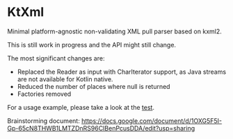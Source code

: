 # KtXml

Minimal platform-agnostic non-validating XML pull parser based on kxml2.

This is still work in progress and the API might still change.

The most significant changes are:

- Replaced the Reader as input with CharIterator support, as Java streams are not available for Kotlin native.
- Reduced the number of places where null is returned
- Factories removed

For a usage example, please take a look at the [test](https://github.com/kobjects/ktxml/blob/main/core/src/commonTest/kotlin/org/kobjects/ktxml/KtXmlTest.kt).

Brainstorming document: https://docs.google.com/document/d/1OXG5F5I-Gp-65cN8THWB1LMTZDnRS96CIBenPcusDDA/edit?usp=sharing
